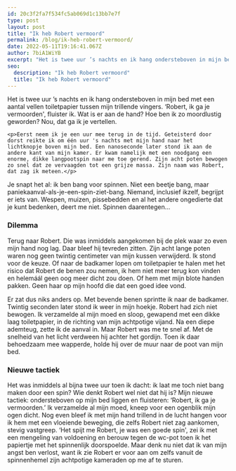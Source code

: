 ```yaml
---
id: 20c3f2fa7f534fc5ab069d1c13bb7e7f
type: post
layout: post
title: "Ik heb Robert vermoord"
permalink: /blog/ik-heb-robert-vermoord/
date: 2022-05-11T19:16:41.067Z
author: 7biA1WiYB
excerpt: "Het is twee uur ’s nachts en ik hang ondersteboven in mijn bed met een aantal vellen toiletpapier tussen mijn trillende vingers. ‘Robert, ik ga je vermoorden', fluister ik. Wat is er aan de hand? Hoe ben ik zo moordlustig geworden? Nou, dat ga ik je vertellen.  "
seo:
  description: "Ik heb Robert vermoord"
  title: "Ik heb Robert vermoord"
---
```

Het is twee uur ’s nachts en ik hang ondersteboven in mijn bed met een aantal vellen toiletpapier tussen mijn trillende vingers. ‘Robert, ik ga je vermoorden', fluister ik. Wat is er aan de hand? Hoe ben ik zo moordlustig geworden? Nou, dat ga ik je vertellen.  

    <p>Eerst neem ik je een uur mee terug in de tijd. Geteisterd door dorst reikte ik om één uur 's nachts met mijn hand naar het lichtknopje boven mijn bed. Een nanoseconde later stond ik aan de andere kant van mijn kamer. Er kwam namelijk met een noodgang een enorme, dikke langpootspin naar me toe gerend. Zijn acht poten bewogen zo snel dat ze vervaagden tot een grijze massa. Zijn naam was Robert, dat zag ik meteen.</p>
<p>Je snapt het al: ik ben bang voor spinnen. Niet een beetje bang, maar paniekaanval-als-je-een-spin-ziet-bang. Niemand, inclusief ikzelf, begrijpt er iets van. Wespen, muizen, pissebedden en al het andere ongedierte dat je kunt bedenken, deert me niet. Spinnen daarentegen...</p>
<h3>Dilemma</h3>
<p>Terug naar Robert. Die was inmiddels aangekomen bij de plek waar zo even mijn hand nog lag. Daar bleef hij tevreden zitten. Zijn acht lange poten waren nog geen twintig centimeter van mijn kussen verwijderd. Ik stond voor de keuze. Of naar de badkamer lopen om toiletpapier te halen met het risico dat Robert de benen zou nemen, ik hem niet meer terug kon vinden en helemáál geen oog meer dicht zou doen. Of hem met mijn blote handen pakken. Geen haar op mijn hoofd die dat een goed idee vond.</p>
<p>Er zat dus niks anders op. Met bevende benen sprintte ik naar de badkamer. Twintig seconden later stond ik weer in mijn hoekje. Robert had zich niet bewogen. Ik verzamelde al mijn moed en sloop, gewapend met een dikke laag toiletpapier, in de richting van mijn achtpotige vijand. Na een diepe ademteug, zette ik de aanval in. Maar Robert was me te snel af. Met de snelheid van het licht verdween hij achter het gordijn. Toen ik daar behoedzaam mee wapperde, holde hij over de muur naar de poot van mijn bed.</p>
<h3>Nieuwe tactiek</h3>
<p>Het was inmiddels al bijna twee uur toen ik dacht: ik laat me toch niet bang maken door een spin? Wie denkt Robert wel niet dat hij is? Mijn nieuwe tactiek: ondersteboven op mijn bed liggen en fluisteren: ‘Robert, ik ga je vermoorden.’ Ik verzamelde al mijn moed, kneep voor een ogenblik mijn ogen dicht. Nog even bleef ik met mijn hand trillend in de lucht hangen voor ik hem met een vloeiende beweging, die zelfs Robert niet zag aankomen, stevig vastgreep. ‘Het spijt me Robert, je was een goede spin', zei ik met een mengeling van voldoening en berouw tegen de wc-pot toen ik het papiertje met het spinnenlijk doorspoelde. Maar denk nu niet dat ik van mijn angst ben verlost, want ik zie Robert er voor aan om zelfs vanuit de spinnenhemel zijn achtpotige kameraden op me af te sturen.</p>  
